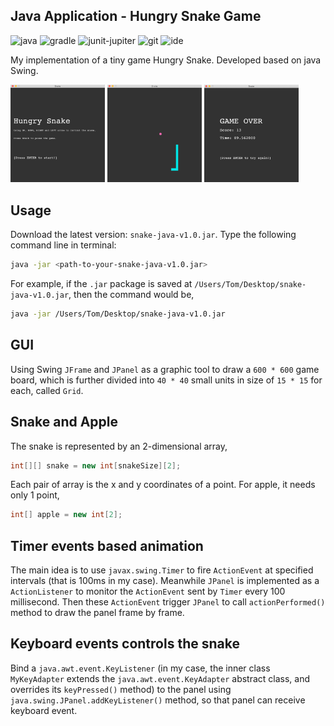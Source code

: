 ## Java Application - Hungry Snake Game
![java](https://img.shields.io/badge/java-1.8-brightgreen)
![gradle](https://img.shields.io/badge/gradle-7.0-brightgreen)
![junit-jupiter](https://img.shields.io/badge/junit-5.7.0-brightgreen)
![git](https://img.shields.io/badge/git-2.24.3-brightgreen)
![ide](https://img.shields.io/badge/intellij-21.3.1-brightgreen)

My implementation of a tiny game Hungry Snake. Developed based on java Swing.
<p align="left" width="100%">
    <img width="30%" src="imgs/snake-welcome.png"> 
    <img width="30%" src="imgs/snake-gameplay.png"> 
    <img width="30%" src="imgs/snake-gameover.png"> 
</p>

## Usage
Download the latest version: `snake-java-v1.0.jar`. Type the following command line in terminal:
```bash
java -jar <path-to-your-snake-java-v1.0.jar>
```

For example, if the `.jar` package is saved at `/Users/Tom/Desktop/snake-java-v1.0.jar`, then the command would be,
```bash
java -jar /Users/Tom/Desktop/snake-java-v1.0.jar
```

## GUI
Using Swing `JFrame` and `JPanel` as a graphic tool to draw a `600 * 600` game board, which is further divided into `40 * 40` small units in size of `15 * 15` for each, called `Grid`.

## Snake and Apple
The snake is represented by an 2-dimensional array,
```java
int[][] snake = new int[snakeSize][2];
```
Each pair of array is the x and y coordinates of a point. For apple, it needs only 1 point,
```java
int[] apple = new int[2];
```

## Timer events based animation
The main idea is to use `javax.swing.Timer` to fire `ActionEvent` at specified intervals (that is 100ms in my case). Meanwhile `JPanel` is implemented as a `ActionListener` to monitor the `ActionEvent` sent by `Timer` every 100 millisecond. Then these `ActionEvent` trigger `JPanel` to call `actionPerformed()` method to draw the panel frame by frame.

## Keyboard events controls the snake
Bind a `java.awt.event.KeyListener` (in my case, the inner class `MyKeyAdapter` extends the `java.awt.event.KeyAdapter` abstract class, and overrides its `keyPressed()` method) to the panel using `java.swing.JPanel.addKeyListener()` method, so that panel can receive keyboard event.


